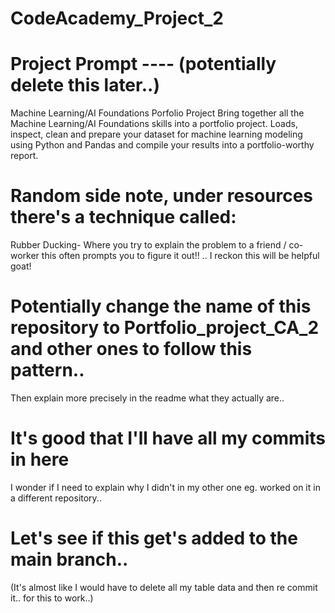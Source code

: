 # CodeAcademy_Project_2


# Project Prompt ---- (potentially delete this later..)
Machine Learning/AI Foundations Porfolio Project
Bring together all the Machine Learning/AI Foundations skills into a portfolio project. Loads, inspect, clean and prepare your dataset for machine learning modeling using Python and Pandas and compile your results into a portfolio-worthy report.


# Random side note, under resources there's a technique called:
Rubber Ducking-
Where you try to explain the problem to a friend / co-worker this often prompts you to figure it out!!
.. I reckon this will be helpful goat!


# Potentially change the name of this repository to Portfolio_project_CA_2 and other ones to follow this pattern..
Then explain more precisely in the readme what they actually are..



# It's good that I'll have all my commits in here 
I wonder if I need to explain why I didn't in my other one eg. worked on it in a different repository..

# Let's see if this get's added to the main branch..
(It's almost like I would have to delete all my table data and then re commit it.. for this to work..)